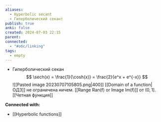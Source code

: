```yaml
---
aliases:
  - Hyperbolic secant
  - Гиперболический секант
publish: true
anki: false
created: 2024-07-03 22:15
parent: 
connected:
  - "#обс/linking"
tags:
  - empty
---
```



- Гиперболический секан
  $$
  \sech(x) = \frac{1}{\cosh(x)} = \frac{2}{e^x + e^{-x}}
  $$   ![[Pasted image 20230707105805.png|400]] 
[[Domain of a function|ОДЗ]] не ограничена ничем. [[Range Ran(f) or Image Im(f)]] от $(0, 1]$. [[Четная функция]]





**Connected with:**
- [[Hyperbolic functions]]

